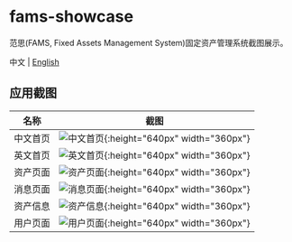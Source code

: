 # fams-showcase

范思(FAMS, Fixed Assets Management System)固定资产管理系统截图展示。

中文 | [English](https://github.com/Hsiungchun/fams-showcase/blob/master/README.en.md)

## 应用截图
名称|截图
:----:|:---:
中文首页|![中文首页](https://raw.githubusercontent.com/Hsiungchun/fams-showcase/master/imgs/app0.jpg){:height="640px" width="360px"}
英文首页|![英文首页](https://raw.githubusercontent.com/Hsiungchun/fams-showcase/master/imgs/app1.jpg){:height="640px" width="360px"}
资产页面|![资产页面](https://raw.githubusercontent.com/Hsiungchun/fams-showcase/master/imgs/app2.jpg){:height="640px" width="360px"}
消息页面|![消息页面](https://raw.githubusercontent.com/Hsiungchun/fams-showcase/master/imgs/app3.jpg){:height="640px" width="360px"}
资产信息|![资产信息](https://raw.githubusercontent.com/Hsiungchun/fams-showcase/master/imgs/app4.jpg){:height="640px" width="360px"}
用户页面|![用户页面](https://raw.githubusercontent.com/Hsiungchun/fams-showcase/master/imgs/app5.jpg){:height="640px" width="360px"}
